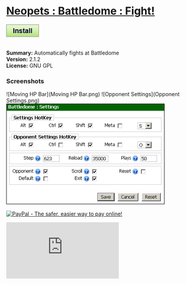 # [Neopets : Battledome : Fight!](.)

[![Install](../../resources/image/install_button.jpg)](../../../../raw/master/scripts/Neopets_Battledome_Fight/161251.user.js)

<br />**Summary:** Automatically fights at Battledome
<br />**Version:** 2.1.2
<br />**License:** GNU GPL
<br />
### Screenshots

![Moving HP Bar](Moving HP Bar.png)
![Opponent Settings](Opponent Settings.png)
![Settings](Settings.png)

[![PayPal - The safer, easier way to pay online!](https://www.paypalobjects.com/en_US/i/btn/btn_donate_SM.gif "PayPal - The safer, easier way to pay online!")](http://goo.gl/Fv19S)

![Daily installs](http://gm.wesley.eti.br/count.php?type=image&id=161251)